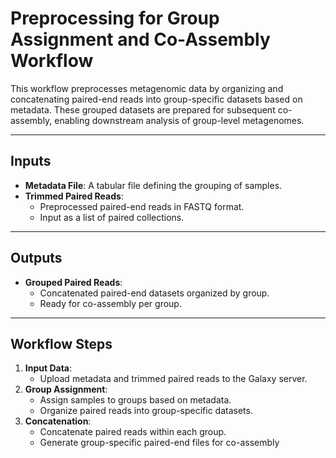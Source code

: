 # **Preprocessing for Group Assignment and Co-Assembly Workflow**

This workflow preprocesses metagenomic data by organizing and concatenating paired-end reads into group-specific datasets based on metadata. These grouped datasets are prepared for subsequent co-assembly, enabling downstream analysis of group-level metagenomes.

---

## **Inputs**
- **Metadata File**: A tabular file defining the grouping of samples.
- **Trimmed Paired Reads**:
  - Preprocessed paired-end reads in FASTQ format.
  - Input as a list of paired collections.

---

## **Outputs**
- **Grouped Paired Reads**:
  - Concatenated paired-end datasets organized by group.
  - Ready for co-assembly per group.

---

## **Workflow Steps**
1. **Input Data**:
   - Upload metadata and trimmed paired reads to the Galaxy server.
2. **Group Assignment**:
   - Assign samples to groups based on metadata.
   - Organize paired reads into group-specific datasets.
3. **Concatenation**:
   - Concatenate paired reads within each group.
   - Generate group-specific paired-end files for co-assembly
